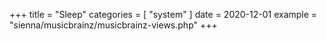 +++
title = "Sleep"
categories = [ "system" ]
date = 2020-12-01
example = "sienna/musicbrainz/musicbrainz-views.php"
+++
